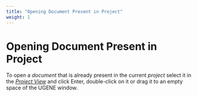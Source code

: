 ```yaml
---
title: "Opening Document Present in Project"
weight: 1
---
```



# Opening Document Present in Project

To open a _document_ that is already present in the current _project_ select it in the [_Project View_](project-view.md) and click Enter, double-click on it or drag it to an empty space of the UGENE window.
